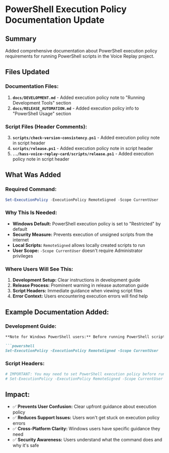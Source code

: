 # PowerShell Execution Policy Documentation Update

## Summary

Added comprehensive documentation about PowerShell execution policy requirements for running PowerShell scripts in the Voice Replay project.

## Files Updated

### Documentation Files:
1. **`docs/DEVELOPMENT.md`** - Added execution policy note to "Running Development Tools" section
2. **`docs/RELEASE_AUTOMATION.md`** - Added execution policy info to "PowerShell Usage" section

### Script Files (Header Comments):
3. **`scripts/check-version-consistency.ps1`** - Added execution policy note in script header
4. **`scripts/release.ps1`** - Added execution policy note in script header  
5. **`../hass-voice-replay-card/scripts/release.ps1`** - Added execution policy note in script header

## What Was Added

### Required Command:
```powershell
Set-ExecutionPolicy -ExecutionPolicy RemoteSigned -Scope CurrentUser
```

### Why This Is Needed:
- **Windows Default:** PowerShell execution policy is set to "Restricted" by default
- **Security Measure:** Prevents execution of unsigned scripts from the internet
- **Local Scripts:** `RemoteSigned` allows locally created scripts to run
- **User Scope:** `-Scope CurrentUser` doesn't require Administrator privileges

### Where Users Will See This:
1. **Development Setup:** Clear instructions in development guide
2. **Release Process:** Prominent warning in release automation guide  
3. **Script Headers:** Immediate guidance when viewing script files
4. **Error Context:** Users encountering execution errors will find help

## Example Documentation Added:

### Development Guide:
```markdown
**Note for Windows PowerShell users:** Before running PowerShell scripts, you may need to set the execution policy:

```powershell
Set-ExecutionPolicy -ExecutionPolicy RemoteSigned -Scope CurrentUser
```

### Script Headers:
```powershell
# IMPORTANT: You may need to set PowerShell execution policy before running:
# Set-ExecutionPolicy -ExecutionPolicy RemoteSigned -Scope CurrentUser
```

## Impact:
- ✅ **Prevents User Confusion:** Clear upfront guidance about execution policy
- ✅ **Reduces Support Issues:** Users won't get stuck on execution policy errors
- ✅ **Cross-Platform Clarity:** Windows users have specific guidance they need
- ✅ **Security Awareness:** Users understand what the command does and why it's safe